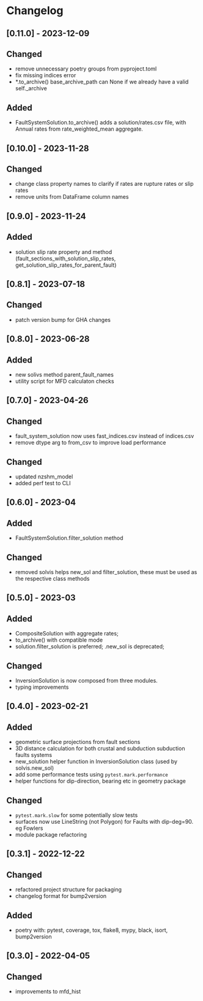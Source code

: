 # Changelog

## [0.11.0] - 2023-12-09
## Changed
 - remove unnecessary poetry groups from pyproject.toml
 - fix missing indices error
 - *.to_archive() base_archive_path can None if we already have a valid self._archive
## Added
 - FaultSystemSolution.to_archive() adds a solution/rates.csv file, with Annual rates from rate_weighted_mean aggregate.

## [0.10.0] - 2023-11-28
## Changed
- change class property names to clarify if rates are rupture rates or slip rates
- remove units from DataFrame column names

## [0.9.0] - 2023-11-24
## Added
- solution slip rate property and method (fault_sections_with_solution_slip_rates, get_solution_slip_rates_for_parent_fault)

## [0.8.1] - 2023-07-18
## Changed
 - patch version bump for GHA changes

## [0.8.0] - 2023-06-28
## Added
 - new solivs method parent_fault_names
 - utility script for MFD calculaton checks

## [0.7.0] - 2023-04-26
## Changed
 - fault_system_solution now uses fast_indices.csv instead of indices.csv
 - remove dtype arg to from_csv to improve load performance

## Changed
 - updated nzshm_model
 - added perf test to CLI

## [0.6.0] - 2023-04
## Added
 - FaultSystemSolution.filter_solution method
## Changed
 - removed solvis helps new_sol and filter_solution, these must be used as the respective class methods

## [0.5.0] - 2023-03
## Added
 - CompositeSolution with aggregate rates;
 - to_archive() with compatible mode 
 - solution.filter_solution is preferred; .new_sol is deprecated;
## Changed
 - InversionSolution is now composed from three modules.
 - typing improvements

## [0.4.0] - 2023-02-21
## Added
 - geometric surface projections from fault sections
 - 3D distance calculation for both crustal and subduction subduction faults systems
 - new_solution helper function in InversionSolution class (used by solvis.new_sol)
 - add some performance tests using `pytest.mark.performance`
 - helper functions for dip-direction, bearing etc in geometry package

## Changed
 - `pytest.mark.slow` for some potentially slow tests
 - surfaces now use LineString (not Polygon) for Faults with dip-deg=90. eg Fowlers
 - module package refactoring

## [0.3.1] - 2022-12-22
## Changed
 - refactored project structure for packaging
 - changelog format for bump2version
 
## Added
 - poetry with: pytest, coverage, tox, flake8, mypy, black, isort, bump2version

## [0.3.0] - 2022-04-05
## Changed
 - improvements to mfd_hist
